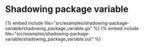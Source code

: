 # Shadowing package variable

{% embed include file="src/examples/shadowing-package-variable/shadowing_package_variable.go" %}
{% embed include file="src/examples/shadowing-package-variable/shadowing_package_variable.out" %}



